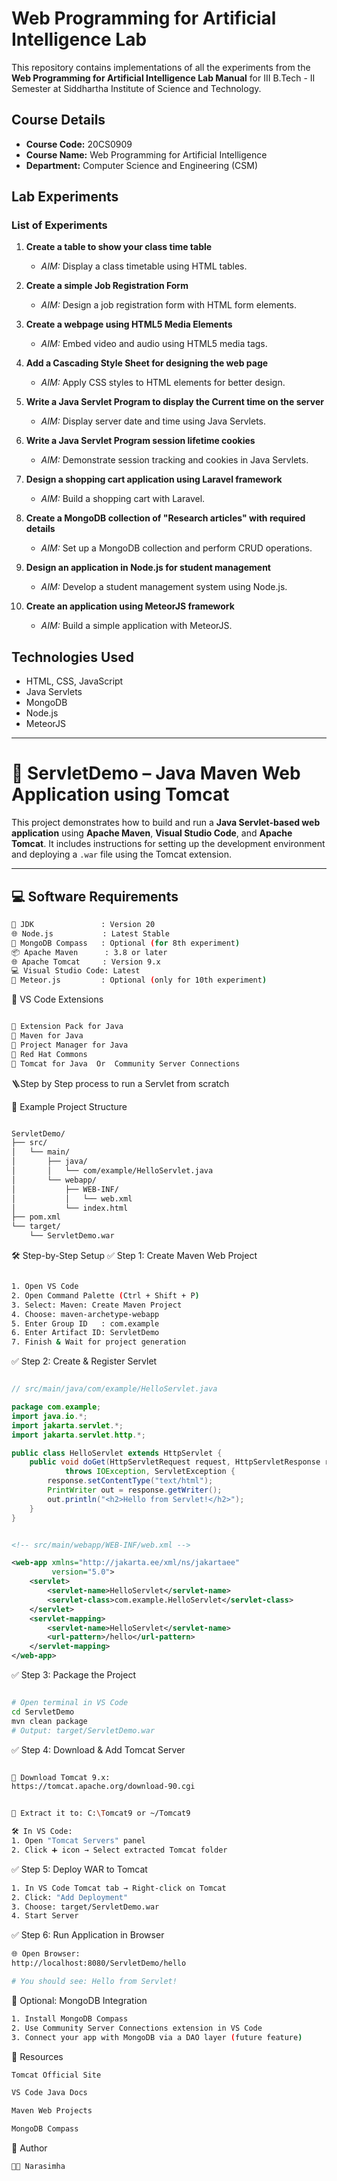 # Web Programming for Artificial Intelligence Lab

This repository contains implementations of all the experiments from the **Web Programming for Artificial Intelligence Lab Manual** for III B.Tech - II Semester at Siddhartha Institute of Science and Technology.

## Course Details
- **Course Code:** 20CS0909
- **Course Name:** Web Programming for Artificial Intelligence
- **Department:** Computer Science and Engineering (CSM)

## Lab Experiments

### List of Experiments
1. **Create a table to show your class time table**
   - *AIM:* Display a class timetable using HTML tables.

2. **Create a simple Job Registration Form**
   - *AIM:* Design a job registration form with HTML form elements.

3. **Create a webpage using HTML5 Media Elements**
   - *AIM:* Embed video and audio using HTML5 media tags.

4. **Add a Cascading Style Sheet for designing the web page**
   - *AIM:* Apply CSS styles to HTML elements for better design.

5. **Write a Java Servlet Program to display the Current time on the server**
   - *AIM:* Display server date and time using Java Servlets.

6. **Write a Java Servlet Program session lifetime cookies**
   - *AIM:* Demonstrate session tracking and cookies in Java Servlets.

7. **Design a shopping cart application using Laravel framework**
   - *AIM:* Build a shopping cart with Laravel.

8. **Create a MongoDB collection of "Research articles" with required details**
   - *AIM:* Set up a MongoDB collection and perform CRUD operations.

9. **Design an application in Node.js for student management**
   - *AIM:* Develop a student management system using Node.js.

10. **Create an application using MeteorJS framework**
    - *AIM:* Build a simple application with MeteorJS.

## Technologies Used
- HTML, CSS, JavaScript
- Java Servlets
- MongoDB
- Node.js
- MeteorJS

---

# 🚀 ServletDemo – Java Maven Web Application using Tomcat

This project demonstrates how to build and run a **Java Servlet-based web application** using **Apache Maven**, **Visual Studio Code**, and **Apache Tomcat**. It includes instructions for setting up the development environment and deploying a `.war` file using the Tomcat extension.

---

## 💻 Software Requirements

```bash
🔧 JDK               : Version 20  
🌐 Node.js           : Latest Stable  
🧠 MongoDB Compass   : Optional (for 8th experiment)  
📦 Apache Maven      : 3.8 or later  
🌐 Apache Tomcat     : Version 9.x  
💻 Visual Studio Code: Latest  
🌠 Meteor.js         : Optional (only for 10th experiment)

```

🧩 VS Code Extensions
```bash

📌 Extension Pack for Java  
📌 Maven for Java  
📌 Project Manager for Java  
📌 Red Hat Commons  
📌 Tomcat for Java  Or  Community Server Connections
```
🪜Step by Step process to run a Servlet from scratch

📂 Example Project Structure 
```bash

ServletDemo/
├── src/
│   └── main/
│       ├── java/
│       │   └── com/example/HelloServlet.java
│       └── webapp/
│           ├── WEB-INF/
│           │   └── web.xml
│           └── index.html
├── pom.xml
└── target/
    └── ServletDemo.war
```
🛠 Step-by-Step Setup
✅ Step 1: Create Maven Web Project
```bash

1. Open VS Code  
2. Open Command Palette (Ctrl + Shift + P)  
3. Select: Maven: Create Maven Project  
4. Choose: maven-archetype-webapp  
5. Enter Group ID   : com.example  
6. Enter Artifact ID: ServletDemo  
7. Finish & Wait for project generation
```
✅ Step 2: Create & Register Servlet
```java

// src/main/java/com/example/HelloServlet.java

package com.example;
import java.io.*;
import jakarta.servlet.*;
import jakarta.servlet.http.*;

public class HelloServlet extends HttpServlet {
    public void doGet(HttpServletRequest request, HttpServletResponse response)
            throws IOException, ServletException {
        response.setContentType("text/html");
        PrintWriter out = response.getWriter();
        out.println("<h2>Hello from Servlet!</h2>");
    }
}
```
```xml

<!-- src/main/webapp/WEB-INF/web.xml -->

<web-app xmlns="http://jakarta.ee/xml/ns/jakartaee"
         version="5.0">
    <servlet>
        <servlet-name>HelloServlet</servlet-name>
        <servlet-class>com.example.HelloServlet</servlet-class>
    </servlet>
    <servlet-mapping>
        <servlet-name>HelloServlet</servlet-name>
        <url-pattern>/hello</url-pattern>
    </servlet-mapping>
</web-app>
```
✅ Step 3: Package the Project
```bash

# Open terminal in VS Code
cd ServletDemo
mvn clean package
# Output: target/ServletDemo.war
```
✅ Step 4: Download & Add Tomcat Server
```bash

🔗 Download Tomcat 9.x:  
https://tomcat.apache.org/download-90.cgi


📁 Extract it to: C:\Tomcat9 or ~/Tomcat9

🛠️ In VS Code:  
1. Open "Tomcat Servers" panel  
2. Click ➕ icon → Select extracted Tomcat folder
```
✅ Step 5: Deploy WAR to Tomcat
```bash
1. In VS Code Tomcat tab → Right-click on Tomcat  
2. Click: "Add Deployment"  
3. Choose: target/ServletDemo.war  
4. Start Server
```
✅ Step 6: Run Application in Browser
```bash
🌐 Open Browser:  
http://localhost:8080/ServletDemo/hello

# You should see: Hello from Servlet!
```
🧠 Optional: MongoDB Integration

```bash
1. Install MongoDB Compass  
2. Use Community Server Connections extension in VS Code  
3. Connect your app with MongoDB via a DAO layer (future feature)
```
📑 Resources
```bash
Tomcat Official Site

VS Code Java Docs

Maven Web Projects

MongoDB Compass
```
👤 Author
```bash
👨‍💻 Narasimha  

```







